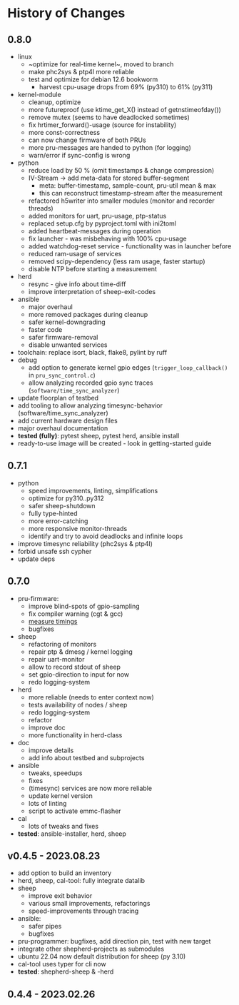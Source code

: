 # History of Changes

## 0.8.0

- linux
  - ~optimize for real-time kernel~, moved to branch
  - make phc2sys & ptp4l more reliable
  - test and optimize for debian 12.6 bookworm
    - harvest cpu-usage drops from 69% (py310) to 61% (py311)
- kernel-module
  - cleanup, optimize
  - more futureproof (use ktime_get_X() instead of getnstimeofday())
  - remove mutex (seems to have deadlocked sometimes)
  - fix hrtimer_forward()-usage (source for instability)
  - more const-correctness
  - can now change firmware of both PRUs
  - more pru-messages are handed to python (for logging)
  - warn/error if sync-config is wrong
- python
  - reduce load by 50 % (omit timestamps & change compression)
  - IV-Stream -> add meta-data for stored buffer-segment
    - meta: buffer-timestamp, sample-count, pru-util mean & max
    - this can reconstruct timestamp-stream after the measurement
  - refactored h5writer into smaller modules (monitor and recorder threads)
  - added monitors for uart, pru-usage, ptp-status
  - replaced setup.cfg by pyproject.toml with ini2toml
  - added heartbeat-messages during operation
  - fix launcher - was misbehaving with 100% cpu-usage
  - added watchdog-reset service - functionality was in launcher before
  - reduced ram-usage of services
  - removed scipy-dependency (less ram usage, faster startup)
  - disable NTP before starting a measurement
- herd
  - resync - give info about time-diff
  - improve interpretation of sheep-exit-codes
- ansible
  - major overhaul
  - more removed packages during cleanup
  - safer kernel-downgrading
  - faster code
  - safer firmware-removal
  - disable unwanted services
- toolchain: replace isort, black, flake8, pylint by ruff
- debug
  - add option to generate kernel gpio edges (`trigger_loop_callback()` in `pru_sync_control.c`)
  - allow analyzing recorded gpio sync traces (`software/time_sync_analyzer`)
- update floorplan of testbed
- add tooling to allow analyzing timesync-behavior (software/time_sync_analyzer)
- add current hardware design files
- major overhaul documentation
- **tested (fully)**: pytest sheep, pytest herd, ansible install
- ready-to-use image will be created - look in getting-started guide


## 0.7.1

- python
  - speed improvements, linting, simplifications
  - optimize for py310..py312
  - safer sheep-shutdown
  - fully type-hinted
  - more error-catching
  - more responsive monitor-threads
  - identify and try to avoid deadlocks and infinite loops
- improve timesync reliability (phc2sys & ptp4l)
- forbid unsafe ssh cypher
- update deps

## 0.7.0

- pru-firmware:
   - improve blind-spots of gpio-sampling
   - fix compiler warning (cgt & gcc)
   - [measure timings](https://github.com/orgua/shepherd_v2_planning/blob/main/scratch/pruBenchmark_2023_10.md)
   - bugfixes
- sheep
   - refactoring of monitors
   - repair ptp & dmesg / kernel logging
   - repair uart-monitor
   - allow to record stdout of sheep
   - set gpio-direction to input for now
   - redo logging-system
- herd
   - more reliable (needs to enter context now)
   - tests availability of nodes / sheep
   - redo logging-system
   - refactor
   - improve doc
   - more functionality in herd-class
- doc
   - improve details
   - add info about testbed and subprojects
- ansible
   - tweaks, speedups
   - fixes
   - (timesync) services are now more reliable
   - update kernel version
   - lots of linting
   - script to activate emmc-flasher
- cal
   - lots of tweaks and fixes
- **tested**: ansible-installer, herd, sheep

## v0.4.5 - 2023.08.23

- add option to build an inventory
- herd, sheep, cal-tool: fully integrate datalib
- sheep
  - improve exit behavior
  - various small improvements, refactorings
  - speed-improvements through tracing
- ansible:
  - safer pipes
  - bugfixes
- pru-programmer: bugfixes, add direction pin, test with new target
- integrate other shepherd-projects as submodules
- ubuntu 22.04 now default distribution for sheep (py 3.10)
- cal-tool uses typer for cli now
- **tested**: shepherd-sheep & -herd

## 0.4.4 - 2023.02.26
